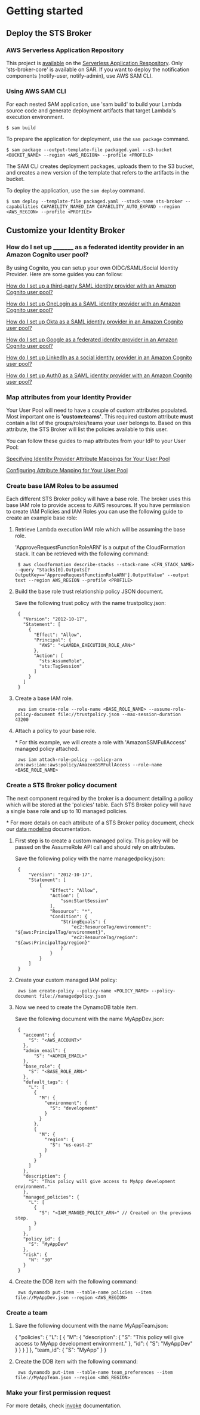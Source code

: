 # Getting started

## Deploy the STS Broker

### AWS Serverless Application Repository

This project is [available](https://serverlessrepo.aws.amazon.com/applications/arn:aws:serverlessrepo:us-east-1:355686237214:applications~STSBroker "STS Broker") on the [Serverless Application Respository](https://aws.amazon.com/pt/serverless/serverlessrepo/). Only 'sts-broker-core' is available on SAR. If you want to deploy the notification components (notify-user, notify-admin), use AWS SAM CLI.

### Using AWS SAM CLI

For each nested SAM application, use 'sam build' to build your Lambda source code and generate deployment artifacts that target Lambda's execution environment.

    $ sam build

To prepare the application for deployment, use the `sam package` command.

    $ sam package --output-template-file packaged.yaml --s3-bucket <BUCKET_NAME> --region <AWS_REGION> --profile <PROFILE>

The SAM CLI creates deployment packages, uploads them to the S3 bucket, and creates a new version of the template that refers to the artifacts in the bucket. 

To deploy the application, use the `sam deploy` command.

    $ sam deploy --template-file packaged.yaml --stack-name sts-broker --capabilities CAPABILITY_NAMED_IAM CAPABILITY_AUTO_EXPAND --region <AWS_REGION> --profile <PROFILE>


## Customize your Identity Broker

### How do I set up _______ as a federated identity provider in an Amazon Cognito user pool?

By using Cognito, you can setup your own OIDC/SAML/Social Identity Provider. Here are some guides you can follow:

[How do I set up a third-party SAML identity provider with an Amazon Cognito user pool?](https://aws.amazon.com/premiumsupport/knowledge-center/cognito-third-party-saml-idp/)

[How do I set up OneLogin as a SAML identity provider with an Amazon Cognito user pool?](https://aws.amazon.com/premiumsupport/knowledge-center/cognito-saml-onelogin/)

[How do I set up Okta as a SAML identity provider in an Amazon Cognito user pool?](https://aws.amazon.com/premiumsupport/knowledge-center/cognito-okta-saml-identity-provider/)

[How do I set up Google as a federated identity provider in an Amazon Cognito user pool?](https://aws.amazon.com/premiumsupport/knowledge-center/cognito-google-social-identity-provider/)

[How do I set up LinkedIn as a social identity provider in an Amazon Cognito user pool?](https://aws.amazon.com/premiumsupport/knowledge-center/cognito-linkedin-auth0-social-idp/)

[How do I set up Auth0 as a SAML identity provider with an Amazon Cognito user pool?](https://aws.amazon.com/premiumsupport/knowledge-center/auth0-saml-cognito-user-pool/)


### Map attributes from your Identity Provider

Your User Pool will need to have a couple of custom attributes populated. Most important one is **'custom:teams'**. This required custom attribute **must** contain a list of the groups/roles/teams your user belongs to. Based on this attribute, the STS Broker will list the policies available to this user.

You can follow these guides to map attributes from your IdP to your User Pool:

[Specifying Identity Provider Attribute Mappings for Your User Pool](https://docs.aws.amazon.com/cognito/latest/developerguide/cognito-user-pools-specifying-attribute-mapping.html)

[Configuring Attribute Mapping for Your User Pool](https://docs.aws.amazon.com/cognito/latest/developerguide/cognito-user-pools-attribute-mapping.html)


### Create base IAM Roles to be assumed

Each different STS Broker policy will have a base role. The broker uses this base IAM role to provide access to AWS resources. If you have permission to create IAM Policies and IAM Roles you can use the following guide to create an example base role:

1. Retrieve Lambda execution IAM role which will be assuming the base role.

    'ApproveRequestFunctionRoleARN' is a output of the CloudFormation stack. It can be retrieved with the following command:

        $ aws cloudformation describe-stacks --stack-name <CFN_STACK_NAME> --query "Stacks[0].Outputs[?OutputKey=='ApproveRequestFunctionRoleARN'].OutputValue" --output text --region AWS_REGION --profile <PROFILE>
    
2. Build the base role trust relationship policy JSON document.

    Save the following trust policy with the name trustpolicy.json:
    
        {
          "Version": "2012-10-17",
          "Statement": [
            {
              "Effect": "Allow",
              "Principal": {
                "AWS": "<LAMBDA_EXECUTION_ROLE_ARN>"
              },
              "Action": [
                "sts:AssumeRole",
                "sts:TagSession"
              ]
            }
          ]
        }

3. Create a base IAM role.

        aws iam create-role --role-name <BASE_ROLE_NAME> --assume-role-policy-document file://trustpolicy.json --max-session-duration 43200

4. Attach a policy to your base role.

    \* For this example, we will create a role with 'AmazonSSMFullAccess' managed policy attached.

        aws iam attach-role-policy --policy-arn arn:aws:iam::aws:policy/AmazonSSMFullAccess --role-name <BASE_ROLE_NAME>


### Create a STS Broker policy document

The next component required by the broker is a document detailing a policy which will be stored at the 'policies' table. Each STS Broker policy will have a single base role and up to 10 managed policies.

\* For more details on each attribute of a STS Broker policy document, check our [data modeling](data_model.md) documentation.

1. First step is to create a custom managed policy. This policy will be passed on the AssumeRole API call and should rely on attributes.

    Save the following policy with the name managedpolicy.json:
    
        {
            "Version": "2012-10-17",
            "Statement": [
                {
                    "Effect": "Allow",
                    "Action": [
                        "ssm:StartSession"
                    ],
                    "Resource": "*",
                    "Condition": {
                        "StringEquals": {
                            "ec2:ResourceTag/environment": "${aws:PrincipalTag/environment}",
                            "ec2:ResourceTag/region": "${aws:PrincipalTag/region}"
                        }
                    }
                }
            ]
        }

2. Create your custom managed IAM policy:

        aws iam create-policy --policy-name <POLICY_NAME> --policy-document file://managedpolicy.json
        
3. Now we need to create the DynamoDB table item.

    Save the following document with the name MyAppDev.json:
    
        {
          "account": {
            "S": "<AWS_ACCOUNT>"
          },
          "admin_email": {
              "S": "<ADMIN_EMAIL>"
          },
          "base_role": {
            "S": "<BASE_ROLE_ARN>"
          },
          "default_tags": {
            "L": [
              {
                "M": {
                  "environment": {
                    "S": "development"
                  }
                }
              },
              {
                "M": {
                  "region": {
                    "S": "us-east-2"
                  }
                }
              }
            ]
          },
          "description": {
            "S": "This policy will give access to MyApp development environment."
          },
          "managed_policies": {
            "L": [
              {
                "S": "<IAM_MANGED_POLICY_ARN>" // Created on the previous step.
              }
            ]
          },
          "policy_id": {
            "S": "MyAppDev"
          },
          "risk": {
            "N": "30"
          }
        }
        
4. Create the DDB item with the following command:

        aws dynamodb put-item --table-name policies --item file://MyAppDev.json --region <AWS_REGION>
        

### Create a team

1. Save the following document with the name MyAppTeam.json:

    {
      "policies": {
        "L": [
          {
            "M": {
              "description": {
                "S": "This policy will give access to MyApp development environment."
              },
              "id": {
                "S": "MyAppDev"
              }
            }
          }
        ]
      },
      "team_id": {
        "S": "MyApp"
      }
    }

2. Create the DDB item with the following command:

        aws dynamodb put-item --table-name team_preferences --item file://MyAppTeam.json --region <AWS_REGION>

### Make your first permission request

For more details, check [invoke](invoke.md) documentation.